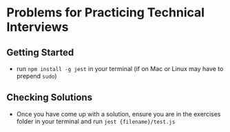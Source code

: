 # Problems for Practicing Technical Interviews

## Getting Started

- run `npm install -g jest` in your terminal (if on Mac or Linux may have to prepend `sudo`)


## Checking Solutions

- Once you have come up with a solution, ensure you are in the exercises folder in your terminal and run `jest {filename}/test.js`